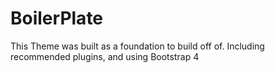 # BoilerPlate
This Theme was built as a foundation to build off of. Including recommended plugins, and using Bootstrap 4
